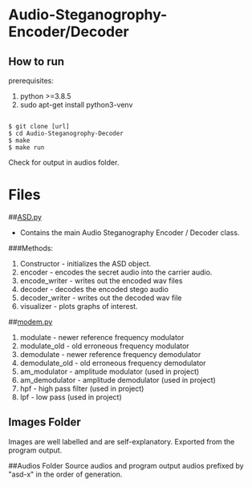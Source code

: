 # Audio-Steganogrophy-Encoder/Decoder

## How to run

prerequisites: <br>
1. python >=3.8.5 <br>
2. sudo apt-get install python3-venv <br>

```commandline

$ git clone [url]
$ cd Audio-Steganogrophy-Decoder
$ make
$ make run
```

Check for output in audios folder.

# Files

##[ASD.py](ASD.py)

- Contains the main Audio Steganography Encoder / Decoder class.

###Methods:

1. Constructor - initializes the ASD object.
2. encoder - encodes the secret audio into the carrier audio.
3. encode_writer - writes out the encoded wav files
4. decoder - decodes the encoded stego audio
5. decoder_writer - writes out the decoded wav file
6. visualizer - plots graphs of interest.

##[modem.py](modem.py)

1. modulate - newer reference frequency modulator
2. modulate_old - old erroneous frequency modulator
3. demodulate - newer reference frequency demodulator
4. demodulate_old - old erroneous frequency demodulator
5. am_modulator - amplitude modulator (used in project)
6. am_demodulator - amplitude demodulator (used in project)
7. hpf - high pass filter (used in project)
8. lpf - low pass  (used in project)

## Images Folder
Images are well labelled and are self-explanatory. Exported from the program output.

##Audios Folder
Source audios and program output audios prefixed by "asd-x" in the order of generation.
